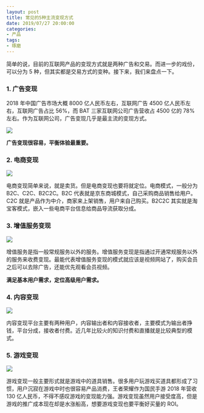 ```yaml
---
layout: post
title: 常见的5种主流变现方式
date: 2019/07/27 20:00:00
categories:
- 产品
tags:
- 琢磨
---
```


简单的说，目前的互联网产品的变现方式就是两种广告和交易。而进一步的戏份，可以分为 5 种，但其实都是交易方式的变种。接下来，我们来盘点一下。

### 1\. 广告变现

2018 年中国广告市场大概 8000 亿人民币左右，互联网广告 4500 亿人民币左右，互联网广告占比 56%，而 BAT 三家互联网公司广告营收占 4500 亿的 78% 左右。作为互联网公司，广告变现几乎是最主流的变现方式。

![](http://pics.naaln.com/blog/2019-07-29-120348.jpg-basicBlog)

**广告变现很容易，平衡体验最重要。**

### 2\. 电商变现

![](http://pics.naaln.com/blog/2019-07-29-120350.jpg-basicBlog)

电商变现简单来说，就是卖货。但是电商变现也要将就定位。电商模式，一般分为 B2C、C2C、B2C2C。B2C 代表就是京东商城模式，自己采购商品销售给用户。C2C 就是产品作为中介，商家来上架销售，用户来自己购买。B2C2C 其实就是淘宝客模式，嵌入一些电商平台信息给商品导流获取分成。

### 3\. 增值服务变现

![](http://pics.naaln.com/blog/2019-07-29-120352.jpg-basicBlog)

增值服务是指一般常规服务以外的服务。增值服务变现是指通过开通常规服务以外的服务来收费变现。最能代表增值服务变现的模式就应该是视频网站了，购买会员之后可以去除广告，还能优先观看会员视频。

**满足基本用户需求，定位高级用户需求。**

### 4\. 内容变现

![](http://pics.naaln.com/blog/2019-07-29-120353.jpg-basicBlog)

内容变现平台主要有两种用户，内容输出者和内容接收者，主要模式为输出者挣钱，平台分成，接收者付费。近几年比较火的知识付费和直播就是比较典型的模式。

### 5\. 游戏变现

![](http://pics.naaln.com/blog/2019-07-29-120355.jpg-basicBlog)

游戏变现一般主要形式就是游戏中的道具销售。很多用户玩游戏买道具都形成了习惯，用户沉寂在游戏中时也很容易产品消费，王者荣耀作为国民手游 2018 年营收 130 亿人民币，不得不感叹游戏的变现能力强。游戏变现虽然用户接受度高，但是游戏的推广成本现在却是水涨船高，想要游戏变现也要平衡好买量的 ROI。
